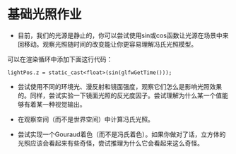 # 基础光照作业

- 目前，我们的光源是静止的，你可以尝试使用sin或cos函数让光源在场景中来回移动。观察光照随时间的改变能让你更容易理解冯氏光照模型。



可以在渲染循环中添加下面这行代码：

`lightPos.z = static_cast<float>(sin(glfwGetTime()));`



- 尝试使用不同的环境光、漫反射和镜面强度，观察它们怎么是影响光照效果的。同样，尝试实验一下镜面光照的反光度因子。尝试理解为什么某一个值能够有着某一种视觉输出。





- 在观察空间（而不是世界空间）中计算冯氏光照。





- 尝试实现一个Gouraud着色（而不是冯氏着色）。如果你做对了话，立方体的光照应该会看起来有些奇怪，尝试推理为什么它会看起来这么奇怪。